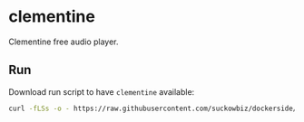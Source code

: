 # clementine

Clementine free audio player.

## Run

Download run script to have `clementine` available:
 
```bash
curl -fLSs -o - https://raw.githubusercontent.com/suckowbiz/dockerside/master/clementine/clementine > /var/tmp/clementine && sudo mv /var/tmp/clementine /usr/local/bin/ && sudo chmod +x /usr/local/bin/clementine
```
